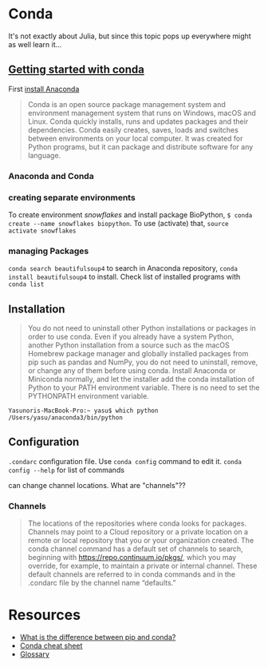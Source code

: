 # Conda
It's not exactly about Julia, but since this topic pops up everywhere might as well learn it...

## [Getting started with conda](https://conda.io/docs/user-guide/getting-started.html)
First [install Anaconda](https://www.anaconda.com/download/#macos)
>Conda is an open source package management system and environment management system that runs on Windows, macOS and Linux. Conda quickly installs, runs and updates packages and their dependencies. Conda easily creates, saves, loads and switches between environments on your local computer. It was created for Python programs, but it can package and distribute software for any language.

### Anaconda and Conda


### creating separate environments
To create environment *snowflakes* and install package BioPython, `$ conda create --name snowflakes biopython`. To use (activate) that, `source activate snowflakes`

### managing Packages
`conda search beautifulsoup4` to search in Anaconda repository, `conda install beautifulsoup4` to install. Check list of installed programs with `conda list`

## Installation
>You do not need to uninstall other Python installations or packages in order to use conda. Even if you already have a system Python, another Python installation from a source such as the macOS Homebrew package manager and globally installed packages from pip such as pandas and NumPy, you do not need to uninstall, remove, or change any of them before using conda.
Install Anaconda or Miniconda normally, and let the installer add the conda installation of Python to your PATH environment variable. There is no need to set the PYTHONPATH environment variable.

`Yasunoris-MacBook-Pro:~ yasu$ which python
/Users/yasu/anaconda3/bin/python`

## Configuration
`.condarc` configuration file. Use `conda config` command to edit it. `conda config --help` for list of commands

can change channel locations. What are "channels"??
### Channels
>The locations of the repositories where conda looks for packages. Channels may point to a Cloud repository or a private location on a remote or local repository that you or your organization created. The conda channel command has a default set of channels to search, beginning with https://repo.continuum.io/pkgs/, which you may override, for example, to maintain a private or internal channel. These default channels are referred to in conda commands and in the .condarc file by the channel name “defaults.”

# Resources
* [What is the difference between pip and conda?](https://stackoverflow.com/questions/20994716/what-is-the-difference-between-pip-and-conda)
* [Conda cheat sheet](https://conda.io/docs/_downloads/conda-cheatsheet.pdf)
* [Glossary](https://conda.io/docs/glossary.html#channels)

